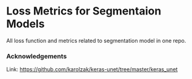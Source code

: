 # Loss Metrics for Segmentaion Models
All loss function and metrics related to segmentation model in one repo.

### Acknowledgements 

Link: https://github.com/karolzak/keras-unet/tree/master/keras_unet
